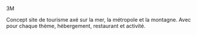 3M

Concept site de tourisme axé sur la mer, la métropole et la montagne.
Avec pour chaque thème, hébergement, restaurant et activité.
